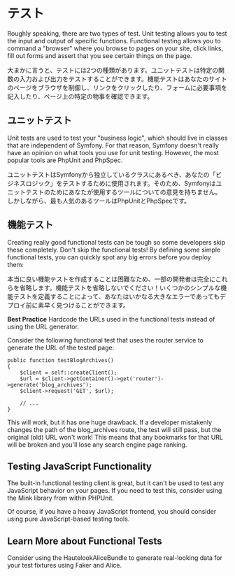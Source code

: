 # テスト
Roughly speaking, there are two types of test. Unit testing allows you to test the input and output of specific functions. Functional testing allows you to command a "browser" where you browse to pages on your site, click links, fill out forms and assert that you see certain things on the page.

大まかに言うと、テストには2つの種類があります。ユニットテストは特定の関数の入力および出力をテストすることができます。機能テストはあなたのサイトのページをブラウザを制御し、リンクをクリックしたり、フォームに必要事項を記入したり、ページ上の特定の物事を確認できます。

## ユニットテスト
Unit tests are used to test your "business logic", which should live in classes that are independent of Symfony. For that reason, Symfony doesn't really have an opinion on what tools you use for unit testing. However, the most popular tools are PhpUnit and PhpSpec.

ユニットテストはSymfonyから独立しているクラスにあるべき、あなたの「ビジネスロジック」をテストするために使用されます。そのため、Symfonyはユニットテストのためにあなたが使用するツールについての意見を持ちません。 しかしながら、最も人気のあるツールはPhpUnitとPhpSpecです。

## 機能テスト
Creating really good functional tests can be tough so some developers skip these completely. Don't skip the functional tests! By defining some simple functional tests, you can quickly spot any big errors before you deploy them:

本当に良い機能テストを作成することは困難なため、一部の開発者は完全にこれらを省略します。機能テストを省略しないでください！いくつかのシンプルな機能テストを定義することによって、あなたはいかなる大きなエラーであってもデプロイ前に素早く見つけることができます。

**Best Practice**
Hardcode the URLs used in the functional tests instead of using the URL generator.

Consider the following functional test that uses the router service to generate the URL of the tested page:

```
public function testBlogArchives()
{
    $client = self::createClient();
    $url = $client->getContainer()->get('router')->generate('blog_archives');
    $client->request('GET', $url);

    // ...
}
```

This will work, but it has one huge drawback. If a developer mistakenly changes the path of the blog_archives route, the test will still pass, but the original (old) URL won't work! This means that any bookmarks for that URL will be broken and you'll lose any search engine page ranking.

## Testing JavaScript Functionality
The built-in functional testing client is great, but it can't be used to test any JavaScript behavior on your pages. If you need to test this, consider using the Mink library from within PHPUnit.

Of course, if you have a heavy JavaScript frontend, you should consider using pure JavaScript-based testing tools.

## Learn More about Functional Tests
Consider using the HautelookAliceBundle to generate real-looking data for your test fixtures using Faker and Alice.
